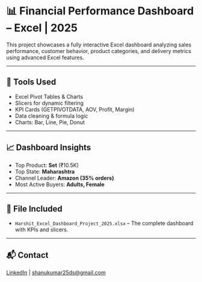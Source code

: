 # 📊 Financial Performance Dashboard – Excel | 2025

This project showcases a fully interactive Excel dashboard analyzing sales performance, customer behavior, product categories, and delivery metrics using advanced Excel features.

---

## 🔧 Tools Used
- Excel Pivot Tables & Charts
- Slicers for dynamic filtering
- KPI Cards (GETPIVOTDATA, AOV, Profit, Margin)
- Data cleaning & formula logic
- Charts: Bar, Line, Pie, Donut

---

## 📈 Dashboard Insights
- Top Product: **Set** (₹10.5K)
- Top State: **Maharashtra**
- Channel Leader: **Amazon (35% orders)**
- Most Active Buyers: **Adults, Female**

---

## 📁 File Included
- `Harshit_Excel_Dashboard_Project_2025.xlsx` – The complete dashboard with KPIs and slicers.

---

## 📬 Contact
[LinkedIn](https://www.linkedin.com/in/dsharshit/) | shanukumar25ds@gmail.com

